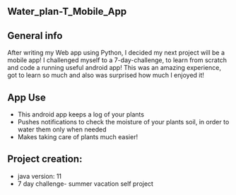 ## Water_plan-T_Mobile_App

## General info
After writing  my Web app using Python, I decided my next project will be a mobile app! I challenged myself to a 7-day-challenge, to learn from scratch and code a running useful android app! This was an amazing experience, got to learn so much and also was surprised how much I enjoyed it!

## App Use
* This android app keeps a log of your plants 
* Pushes notifications to check the moisture of your plants soil, in order to water them only when needed
* Makes taking care of plants much easier!

## Project creation:
* java version: 11
* 7 day challenge- summer vacation self project
	
